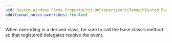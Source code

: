 ```yaml
---
uid: System.Windows.Forms.PropertyGrid.OnPropertySortChanged(System.EventArgs)
additional_notes.overrides: *content
---
```


<p>When overriding <xref href="System.Windows.Forms.PropertyGrid.OnPropertySortChanged(System.EventArgs)"></xref> in a derived class, be sure to call the base class’s <xref href="System.Windows.Forms.PropertyGrid.OnPropertySortChanged(System.EventArgs)"></xref> method so that registered delegates receive the event.</p>


